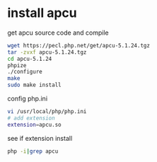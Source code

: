 # install apcu

get apcu source code and compile

```sh
wget https://pecl.php.net/get/apcu-5.1.24.tgz
tar -zvxf apcu-5.1.24.tgz
cd apcu-5.1.24
phpize
./configure
make 
sudo make install
```

config php.ini

```sh
vi /usr/local/php/php.ini
# add extension
extension=apcu.so
```

see if extension  install
```sh
php -i|grep apcu
```